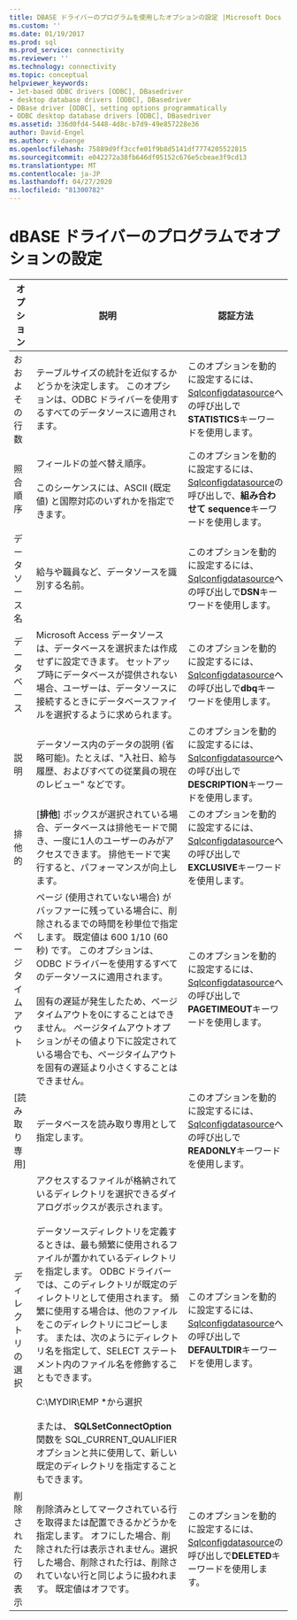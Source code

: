 ```yaml
---
title: DBASE ドライバーのプログラムを使用したオプションの設定 |Microsoft Docs
ms.custom: ''
ms.date: 01/19/2017
ms.prod: sql
ms.prod_service: connectivity
ms.reviewer: ''
ms.technology: connectivity
ms.topic: conceptual
helpviewer_keywords:
- Jet-based ODBC drivers [ODBC], DBasedriver
- desktop database drivers [ODBC], DBasedriver
- DBase driver [ODBC], setting options programmatically
- ODBC desktop database drivers [ODBC], DBasedriver
ms.assetid: 336d0fd4-5448-4d8c-b7d9-49e857228e36
author: David-Engel
ms.author: v-daenge
ms.openlocfilehash: 75889d9ff3ccfe01f9b8d5141df7774205522815
ms.sourcegitcommit: e042272a38fb646df05152c676e5cbeae3f9cd13
ms.translationtype: MT
ms.contentlocale: ja-JP
ms.lasthandoff: 04/27/2020
ms.locfileid: "81300782"
---
```

# <a name="setting-options-programmatically-for-the-dbase-driver"></a>dBASE ドライバーのプログラムでオプションの設定

|オプション|説明|認証方法|  
|------------|-----------------|------------|  
|おおよその行数|テーブルサイズの統計を近似するかどうかを決定します。 このオプションは、ODBC ドライバーを使用するすべてのデータソースに適用されます。|このオプションを動的に設定するには、 [Sqlconfigdatasource](../../odbc/microsoft/sqlconfigdatasource-dbase-driver.md)への呼び出しで**STATISTICS**キーワードを使用します。|  
|照合順序|フィールドの並べ替え順序。<br /><br /> このシーケンスには、ASCII (既定値) と国際対応のいずれかを指定できます。|このオプションを動的に設定するには、 [Sqlconfigdatasource](../../odbc/microsoft/sqlconfigdatasource-dbase-driver.md)の呼び出しで、**組み合わせて sequence**キーワードを使用します。|  
|データ ソース名|給与や職員など、データソースを識別する名前。|このオプションを動的に設定するには、 [Sqlconfigdatasource](../../odbc/microsoft/sqlconfigdatasource-dbase-driver.md)への呼び出しで**DSN**キーワードを使用します。|  
|データベース|Microsoft Access データソースは、データベースを選択または作成せずに設定できます。 セットアップ時にデータベースが提供されない場合、ユーザーは、データソースに接続するときにデータベースファイルを選択するように求められます。|このオプションを動的に設定するには、 [Sqlconfigdatasource](../../odbc/microsoft/sqlconfigdatasource-dbase-driver.md)への呼び出しで**dbq**キーワードを使用します。|  
|説明|データソース内のデータの説明 (省略可能)。たとえば、"入社日、給与履歴、およびすべての従業員の現在のレビュー" などです。|このオプションを動的に設定するには、 [Sqlconfigdatasource](../../odbc/microsoft/sqlconfigdatasource-dbase-driver.md)への呼び出しで**DESCRIPTION**キーワードを使用します。|  
|排他的|[**排他**] ボックスが選択されている場合、データベースは排他モードで開き、一度に1人のユーザーのみがアクセスできます。 排他モードで実行すると、パフォーマンスが向上します。|このオプションを動的に設定するには、 [Sqlconfigdatasource](../../odbc/microsoft/sqlconfigdatasource-dbase-driver.md)への呼び出しで**EXCLUSIVE**キーワードを使用します。|  
|ページタイムアウト|ページ (使用されていない場合) がバッファーに残っている場合に、削除されるまでの時間を秒単位で指定します。 既定値は 600 1/10 (60 秒) です。 このオプションは、ODBC ドライバーを使用するすべてのデータソースに適用されます。<br /><br /> 固有の遅延が発生したため、ページタイムアウトを0にすることはできません。 ページタイムアウトオプションがその値より下に設定されている場合でも、ページタイムアウトを固有の遅延より小さくすることはできません。|このオプションを動的に設定するには、 [Sqlconfigdatasource](../../odbc/microsoft/sqlconfigdatasource-dbase-driver.md)への呼び出しで**PAGETIMEOUT**キーワードを使用します。|  
|[読み取り専用]|データベースを読み取り専用として指定します。|このオプションを動的に設定するには、 [Sqlconfigdatasource](../../odbc/microsoft/sqlconfigdatasource-dbase-driver.md)への呼び出しで**READONLY**キーワードを使用します。|  
|ディレクトリの選択|アクセスするファイルが格納されているディレクトリを選択できるダイアログボックスが表示されます。<br /><br /> データソースディレクトリを定義するときは、最も頻繁に使用されるファイルが置かれているディレクトリを指定します。 ODBC ドライバーでは、このディレクトリが既定のディレクトリとして使用されます。 頻繁に使用する場合は、他のファイルをこのディレクトリにコピーします。 または、次のようにディレクトリ名を指定して、SELECT ステートメント内のファイル名を修飾することもできます。<br /><br /> C:\MYDIR\EMP \*から選択<br /><br /> または、 **SQLSetConnectOption**関数を SQL_CURRENT_QUALIFIER オプションと共に使用して、新しい既定のディレクトリを指定することもできます。|このオプションを動的に設定するには、 [Sqlconfigdatasource](../../odbc/microsoft/sqlconfigdatasource-dbase-driver.md)への呼び出しで**DEFAULTDIR**キーワードを使用します。|  
|削除された行の表示|削除済みとしてマークされている行を取得または配置できるかどうかを指定します。 オフにした場合、削除された行は表示されません。選択した場合、削除された行は、削除されていない行と同じように扱われます。 既定値はオフです。|このオプションを動的に設定するには、 [Sqlconfigdatasource](../../odbc/microsoft/sqlconfigdatasource-dbase-driver.md)の呼び出しで**DELETED**キーワードを使用します。|

